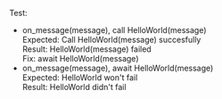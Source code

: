 Test:
- on_message(message), call HelloWorld(message)  
  Expected: Call HelloWorld(message) succesfully    
  Result: HelloWorld(message) failed  
  Fix: await HelloWorld(message)
- on_message(message), await HelloWorld(message)  
  Expected: HelloWorld won't fail  
  Result: HelloWorld didn't fail